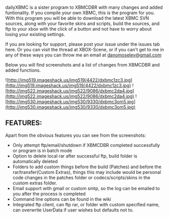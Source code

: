 dailyXBMC is a sister program to XBMCDBR with many changes and added funtionality. If you compile your own XBMC, this is the program for you. With this program you will be able to download the latest XBMC SVN sources, along with your favorite skins and scripts, build the sources, and ftp to your xbox with the click of a button and not have to worry about losing your existing settings.

If you are looking for support, please post your issue under the issues tab here. Or you can visit the thread at XBOX-Scene, or if you can't get to me in any of these ways you can throw me an email at danomoseley@gmail.com

Below you will find screenshots and a list of changes from XBMCDBR and added functions.



![http://img519.imageshack.us/img519/4422/dxbmc1zc3.jpg](http://img519.imageshack.us/img519/4422/dxbmc1zc3.jpg)
![http://img522.imageshack.us/img522/9086/dxbmc2da4.jpg](http://img522.imageshack.us/img522/9086/dxbmc2da4.jpg)
![http://img530.imageshack.us/img530/9330/dxbmc3om5.jpg](http://img530.imageshack.us/img530/9330/dxbmc3om5.jpg)


## FEATURES: ##
Apart from the obvious features you can see from the screenshots:

  * Only attempt ftp/email/shutdown if XBMCDBR completed successfully or program is in batch mode
  * Option to delete local rar after successful ftp, build folder is automatically deleted
  * Folders to add custom things before the build (Patches) and before the rar/transfer(Custom Extras), things this may include would be personal code changes in the patches folder or codecs/scripts/skins in the custom extras folder.
  * Email support with gmail or custom smtp, so the log can be emailed to you after the process is completed
  * Command line options can be found in the wiki
  * Integrated ftp client, can ftp rar, or folder with custom specified name, can overwrite UserData if user wishes but defaults not to.